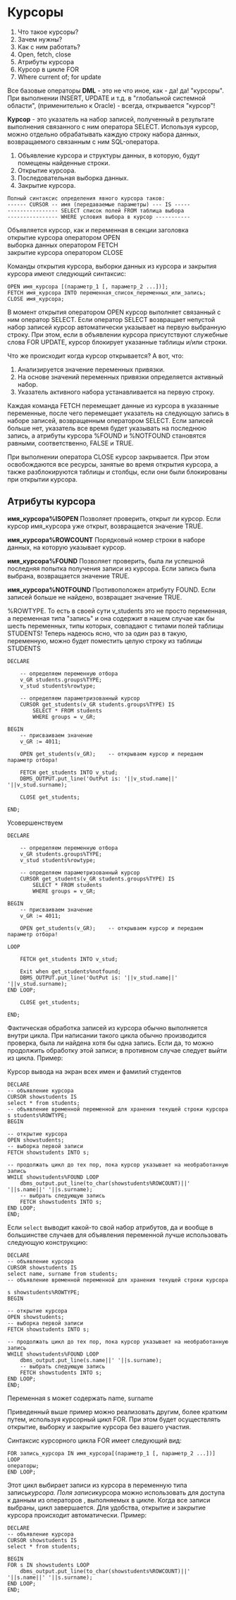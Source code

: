 # Курсоры

1. Что такое курсоры?
2. Зачем нужны?
3. Как с ним работать?
4. Open, fetch, close
5. Атрибуты курсора
6. Курсор в цикле FOR
7. Where current of; for update

Все базовые операторы **DML** - это не что иное, как - да! да! "курсоры". При выполнении INSERT, UPDATE и т.д. в "глобальной системной области", (применительно к Oracle) - всегда, открывается "курсор"!

**Курсор** - это указатель на набор записей, полученный в результате выполнения связанного с ним оператора SELECT. Используя курсор, можно отдельно обрабатывать каждую строку набора данных, возвращаемого связанным с ним SQL-оператора.

1. Объявление курсора и структуры данных, в которую, будут помещены найденные строки.
2. Открытие курсора.
3. Последовательная выборка данных.
4. Закрытие курсора.

```
Полный синтаксис определения явного курсора таков:
------ CURSOR -- имя (передаваемые параметры) --- IS -----
---------------- SELECT список полей FROM таблица выбора
---------------- WHERE условия выбора в курсор -----------
```

Объявляется курсор, как и переменная в секции заголовка  
открытие курсора оператором OPEN  
выборка данных оператором FETCH  
закрытие курсора оператором CLOSE

Команды открытия курсора, выборки данных из курсора и закрытия курсора имеют следующий синтаксис:

```
OPEN имя_курсора [(параметр_1 [, параметр_2 ...])];
FETCH имя_курсора INTO переменная_список_переменных_или_запись;
CLOSE имя_курсора;
```

В момент открытия оператором OPEN курсор выполняет связанный с ним оператор SELECT. Если оператор SELECT возвращает непустой набор записей курсор автоматически указывает на первую выбранную строку. При этом, если в объявлении курсора присутствуют служебные слова FOR UPDATE, курсор блокирует указанные таблицы и/или строки.

Что же происходит когда курсор открывается? А вот, что:

1. Анализируется значение переменных привязки.
2. На основе значений переменных привязки определяется активный набор.
3. Указатель активного набора устанавливается на первую строку.

Каждая команда FETCH перемещает данные из курсора в указанные переменные, после чего перемещает указатель на следующую запись в наборе записей, возвращенным оператором SELECT. Если записей больше нет, указатель все время будет указывать на последнюю запись, а атрибуты курсора %FOUND и %NOTFOUND становятся равными, соответственно, FALSE и TRUE.

При выполнении оператора CLOSE курсор закрывается. При этом освобождаются все ресурсы, занятые во время открытия курсора, а также разблокируются таблицы и столбцы, если они были блокированы при открытии курсора.

## Атрибуты курсора

**имя_курсора%ISOPEN** Позволяет проверить, открыт ли курсор. Если курсор имя_курсора уже открыт, возвращается значение TRUE.

**имя_курсора%ROWCOUNT** Порядковый номер строки в наборе данных, на которую указывает курсор.

**имя_курсора%FOUND** Позволяет проверить, была ли успешной последняя попытка получения записи из курсора. Если запись была выбрана, возвращается значение TRUE.

**имя_курсора%NOTFOUND** Противоположен атрибуту FOUND. Если записей больше не найдено, возвращает значение TRUE.

%ROWTYPE. То есть в своей сути v_students это не просто переменная, а переменная типа "запись" и она содержит в нашем случае как бы шесть переменных, типы которых, совпадают с типами полей таблицы STUDENTS! Теперь надеюсь ясно, что за один раз в такую, переменную, можно будет поместить целую строку из таблицы STUDENTS

```
DECLARE

    -- определяем переменную отбора
    v_GR students.groups%TYPE;
    v_stud students%rowtype;

	-- определяем параметризованный курсор
	CURSOR get_students(v_GR students.groups%TYPE) IS
		SELECT * FROM students
		WHERE groups = v_GR;

BEGIN
	-- присваиваем значение
	v_GR := 4011;

	OPEN get_students(v_GR);	-- открываем курсор и передаем параметр отбора!

	FETCH get_students INTO v_stud;
	DBMS_OUTPUT.put_line('OutPut is: '||v_stud.name||' '||v_stud.surname);

	CLOSE get_students;

END;
```

Усовершенствуем

```
DECLARE

	-- определяем переменную отбора
	v_GR students.groups%TYPE;
	v_stud students%rowtype;

	-- определяем параметризованный курсор
	CURSOR get_students(v_GR students.groups%TYPE) IS
		SELECT * FROM students
		WHERE groups = v_GR;

BEGIN
	-- присваиваем значение
	v_GR := 4011;

	OPEN get_students(v_GR);	-- открываем курсор и передаем параметр отбора!

LOOP

	FETCH get_students INTO v_stud;

	Exit when get_students%notfound;
	DBMS_OUTPUT.put_line('OutPut is: '||v_stud.name||' '||v_stud.surname);
END LOOP;

	CLOSE get_students;

END;
```

Фактическая обработка записей из курсора обычно выполняется внутри цикла. При написании такого цикла обычно производится проверка, была ли найдена хотя бы одна запись. Если да, то можно продолжить обработку этой записи; в противном случае следует выйти из цикла. Пример:

Курсор вывода на экран всех имен и фамилий студентов

```
DECLARE
-- объявление курсора
CURSOR showstudents IS
select * from students;
-- объявление временной переменной для хранения текущей строки курсора
s students%ROWTYPE;
BEGIN

-- открытие курсора
OPEN showstudents;
-- выборка первой записи
FETCH showstudents INTO s;

-- продолжать цикл до тех пор, пока курсор указывает на необработанную запись
WHILE showstudents%FOUND LOOP
	dbms_output.put_line(to_char(showstudents%ROWCOUNT)||' '||s.name||' '||s.surname);
	-- выбрать следующую запись
	FETCH showstudents INTO s;
END LOOP;
END;
```

Если `select` выводит какой-то свой набор атрибутов, да и вообще в большинстве случаев для объявления переменной лучше использовать следующую конструкцию:

```
DECLARE
-- объявление курсора
CURSOR showstudents IS
select name, surname from students;
-- объявление временной переменной для хранения текущей строки курсора

s showstudents%ROWTYPE;
BEGIN

-- открытие курсора
OPEN showstudents;
-- выборка первой записи
FETCH showstudents INTO s;

-- продолжать цикл до тех пор, пока курсор указывает на необработанную запись
WHILE showstudents%FOUND LOOP
	dbms_output.put_line(s.name||' '||s.surname);
	-- выбрать следующую запись
	FETCH showstudents INTO s;
END LOOP;
END;
```

Переменная s может содержать name, surname

Приведенный выше пример можно реализовать другим, более кратким путем, используя курсорный цикл FOR. При этом будет осуществлять открытие, выборку и закрытие курсора без вашего участия.

Синтаксис курсорного цикла FOR имеет следующий вид:

```
FOR запись_курсора IN имя_курсора[(параметр_1 [, параметр_2 ...])] LOOP
операторы;
END LOOP;
```

Этот цикл выбирает записи из курсора в переменную типа запись*курсора. Поля записи*курсора можно использовать для доступа к данным из операторов , выполняемых в цикле. Когда все записи выбраны, цикл завершается. Для удобства, открытие и закрытие курсора происходит автоматически. Пример:

```
DECLARE
-- объявление курсора
CURSOR showstudents IS
select * from students;

BEGIN
FOR s IN showstudents LOOP
	dbms_output.put_line(to_char(showstudents%ROWCOUNT)||' '||s.name||' '||s.surname);
END LOOP;
END;
```
